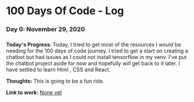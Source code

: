 # 100 Days Of Code - Log

### Day 0: November 29, 2020 
##### 

**Today's Progress**: Today, I tried to get most of the resources I would be needing for the 100 days of code journey. I tried to get a start on creating a chatbot but had issues as I could not install tensorflow in my venv. I've put the chatbot project aside for now and hopefully will get back to it later.
I have settled to learn Html , CSS and React.

**Thoughts:** This is going to be a fun ride.

**Link to work:** [None yet](http://www.example.com)


